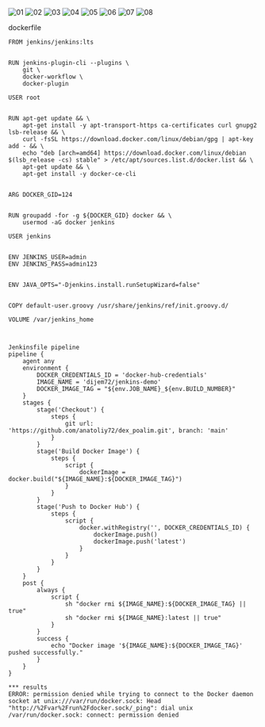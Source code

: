 
![01](https://github.com/user-attachments/assets/03a7fd0f-3d33-4de6-8870-0ca32d2f3e2e)
![02](https://github.com/user-attachments/assets/3c1b9a7c-d985-4acf-b951-2e24141b86d9)
![03](https://github.com/user-attachments/assets/3b7f6971-379e-4f8a-85b9-7ec78d28b2dc)
![04](https://github.com/user-attachments/assets/7964292a-cc91-45fd-ad01-5e747947ad00)
![05](https://github.com/user-attachments/assets/270b074b-f5dd-4498-8ddf-02ed37520a6e)
![06](https://github.com/user-attachments/assets/66c5b411-6662-4cea-884b-2c18248b90fa)
![07](https://github.com/user-attachments/assets/7b412d65-9a06-47a9-85e3-ce184d9b8587)
![08](https://github.com/user-attachments/assets/a418251d-5634-4a3c-89c4-8e66dacdd8ce)

dockerfile
```
FROM jenkins/jenkins:lts


RUN jenkins-plugin-cli --plugins \
    git \
    docker-workflow \
    docker-plugin

USER root


RUN apt-get update && \
    apt-get install -y apt-transport-https ca-certificates curl gnupg2 lsb-release && \
    curl -fsSL https://download.docker.com/linux/debian/gpg | apt-key add - && \
    echo "deb [arch=amd64] https://download.docker.com/linux/debian $(lsb_release -cs) stable" > /etc/apt/sources.list.d/docker.list && \
    apt-get update && \
    apt-get install -y docker-ce-cli


ARG DOCKER_GID=124


RUN groupadd -for -g ${DOCKER_GID} docker && \
    usermod -aG docker jenkins

USER jenkins


ENV JENKINS_USER=admin
ENV JENKINS_PASS=admin123


ENV JAVA_OPTS="-Djenkins.install.runSetupWizard=false"


COPY default-user.groovy /usr/share/jenkins/ref/init.groovy.d/

VOLUME /var/jenkins_home



Jenkinsfile pipeline
pipeline {
    agent any
    environment {
        DOCKER_CREDENTIALS_ID = 'docker-hub-credentials'
        IMAGE_NAME = 'dijem72/jenkins-demo' 
        DOCKER_IMAGE_TAG = "${env.JOB_NAME}_${env.BUILD_NUMBER}"
    }
    stages {
        stage('Checkout') {
            steps {
                git url: 'https://github.com/anatoliy72/dex_poalim.git', branch: 'main'
            }
        }
        stage('Build Docker Image') {
            steps {
                script {
                    dockerImage = docker.build("${IMAGE_NAME}:${DOCKER_IMAGE_TAG}")
                }
            }
        }
        stage('Push to Docker Hub') {
            steps {
                script {
                    docker.withRegistry('', DOCKER_CREDENTIALS_ID) {
                        dockerImage.push()
                        dockerImage.push('latest')
                    }
                }
            }
        }
    }
    post {
        always {
            script {
                sh "docker rmi ${IMAGE_NAME}:${DOCKER_IMAGE_TAG} || true"
                sh "docker rmi ${IMAGE_NAME}:latest || true"
            }
        }
        success {
            echo "Docker image '${IMAGE_NAME}:${DOCKER_IMAGE_TAG}' pushed successfully."
        }
    }
}

*** results
ERROR: permission denied while trying to connect to the Docker daemon socket at unix:///var/run/docker.sock: Head "http://%2Fvar%2Frun%2Fdocker.sock/_ping": dial unix /var/run/docker.sock: connect: permission denied
